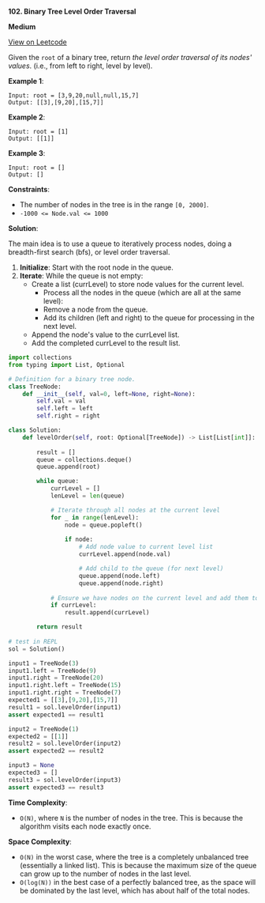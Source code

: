 **102. Binary Tree Level Order Traversal**

**Medium**

[View on Leetcode](https://leetcode.com/problems/binary-tree-level-order-traversal/)

Given the `root` of a binary tree, return *the level order traversal of its nodes' values*. (i.e., from left to right, level by level).

**Example 1**:


>
    Input: root = [3,9,20,null,null,15,7]
    Output: [[3],[9,20],[15,7]]

**Example 2**:

>
    Input: root = [1]
    Output: [[1]]

**Example 3**:

>
    Input: root = []
    Output: []

**Constraints**:

- The number of nodes in the tree is in the range `[0, 2000]`.
- `-1000 <= Node.val <= 1000`

**Solution**:

The main idea is to use a queue to iteratively process nodes, doing a breadth-first search (bfs), or level order traversal.

1. **Initialize**: Start with the root node in the queue.
2. **Iterate**: While the queue is not empty:
    - Create a list (currLevel) to store node values for the current level.
        - Process all the nodes in the queue (which are all at the same level):
        - Remove a node from the queue.
        - Add its children (left and right) to the queue for processing in the next level.
    - Append the node's value to the currLevel list.
    - Add the completed currLevel to the result list.

```python
import collections
from typing import List, Optional

# Definition for a binary tree node.
class TreeNode:
    def __init__(self, val=0, left=None, right=None):
        self.val = val
        self.left = left
        self.right = right

class Solution:
    def levelOrder(self, root: Optional[TreeNode]) -> List[List[int]]:
        
        result = []
        queue = collections.deque()
        queue.append(root)

        while queue:
            currLevel = []
            lenLevel = len(queue)

            # Iterate through all nodes at the current level
            for _ in range(lenLevel):
                node = queue.popleft()
                
                if node:
                    # Add node value to current level list
                    currLevel.append(node.val)

                    # Add child to the queue (for next level)
                    queue.append(node.left)
                    queue.append(node.right)
                    
            # Ensure we have nodes on the current level and add them to the result
            if currLevel:
                result.append(currLevel)

        return result
    
# test in REPL
sol = Solution()

input1 = TreeNode(3)
input1.left = TreeNode(9)
input1.right = TreeNode(20)
input1.right.left = TreeNode(15)
input1.right.right = TreeNode(7)
expected1 = [[3],[9,20],[15,7]]
result1 = sol.levelOrder(input1)
assert expected1 == result1

input2 = TreeNode(1)
expected2 = [[1]]
result2 = sol.levelOrder(input2)
assert expected2 == result2

input3 = None
expected3 = []
result3 = sol.levelOrder(input3)
assert expected3 == result3
```

**Time Complexity**: 

- `O(N)`, where `N` is the number of nodes in the tree. This is because the algorithm visits each node exactly once.

**Space Complexity**: 

- `O(N)` in the worst case, where the tree is a completely unbalanced tree (essentially a linked list). This is because the maximum size of the queue can grow up to the number of nodes in the last level. 
- `O(log(N))` in the best case of a perfectly balanced tree, as the space will be dominated by the last level, which has about half of the total nodes.

